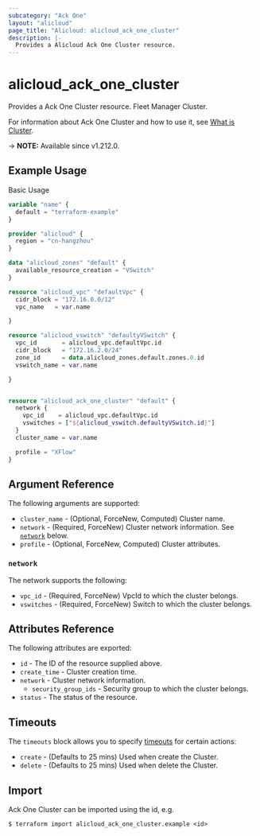 ```yaml
---
subcategory: "Ack One"
layout: "alicloud"
page_title: "Alicloud: alicloud_ack_one_cluster"
description: |-
  Provides a Alicloud Ack One Cluster resource.
---
```


# alicloud_ack_one_cluster

Provides a Ack One Cluster resource. Fleet Manager Cluster.

For information about Ack One Cluster and how to use it, see [What is Cluster](https://www.alibabacloud.com/help/en/).

-> **NOTE:** Available since v1.212.0.

## Example Usage

Basic Usage

```terraform
variable "name" {
  default = "terraform-example"
}

provider "alicloud" {
  region = "cn-hangzhou"
}

data "alicloud_zones" "default" {
  available_resource_creation = "VSwitch"
}

resource "alicloud_vpc" "defaultVpc" {
  cidr_block = "172.16.0.0/12"
  vpc_name   = var.name

}

resource "alicloud_vswitch" "defaultyVSwitch" {
  vpc_id       = alicloud_vpc.defaultVpc.id
  cidr_block   = "172.16.2.0/24"
  zone_id      = data.alicloud_zones.default.zones.0.id
  vswitch_name = var.name

}


resource "alicloud_ack_one_cluster" "default" {
  network {
    vpc_id    = alicloud_vpc.defaultVpc.id
    vswitches = ["${alicloud_vswitch.defaultyVSwitch.id}"]
  }
  cluster_name = var.name

  profile = "XFlow"
}
```

## Argument Reference

The following arguments are supported:
* `cluster_name` - (Optional, ForceNew, Computed) Cluster name.
* `network` - (Required, ForceNew) Cluster network information. See [`network`](#network) below.
* `profile` - (Optional, ForceNew, Computed) Cluster attributes.

### `network`

The network supports the following:
* `vpc_id` - (Required, ForceNew) VpcId to which the cluster belongs.
* `vswitches` - (Required, ForceNew) Switch to which the cluster belongs.

## Attributes Reference

The following attributes are exported:
* `id` - The ID of the resource supplied above.
* `create_time` - Cluster creation time.
* `network` - Cluster network information.
  * `security_group_ids` - Security group to which the cluster belongs.
* `status` - The status of the resource.

## Timeouts

The `timeouts` block allows you to specify [timeouts](https://www.terraform.io/docs/configuration-0-11/resources.html#timeouts) for certain actions:
* `create` - (Defaults to 25 mins) Used when create the Cluster.
* `delete` - (Defaults to 25 mins) Used when delete the Cluster.

## Import

Ack One Cluster can be imported using the id, e.g.

```shell
$ terraform import alicloud_ack_one_cluster.example <id>
```